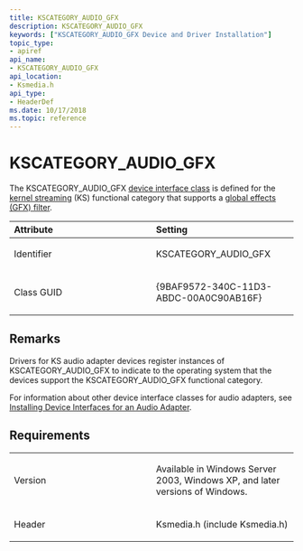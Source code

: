 ```yaml
---
title: KSCATEGORY_AUDIO_GFX
description: KSCATEGORY_AUDIO_GFX
keywords: ["KSCATEGORY_AUDIO_GFX Device and Driver Installation"]
topic_type:
- apiref
api_name:
- KSCATEGORY_AUDIO_GFX
api_location:
- Ksmedia.h
api_type:
- HeaderDef
ms.date: 10/17/2018
ms.topic: reference
---
```


# KSCATEGORY_AUDIO_GFX


The KSCATEGORY_AUDIO_GFX [device interface class](./overview-of-device-interface-classes.md) is defined for the [kernel streaming](../stream/streaming-minidrivers2.md) (KS) functional category that supports a [global effects (GFX) filter](../audio/index.md).

<table>
<colgroup>
<col width="50%" />
<col width="50%" />
</colgroup>
<thead>
<tr class="header">
<th align="left">Attribute</th>
<th align="left">Setting</th>
</tr>
</thead>
<tbody>
<tr class="odd">
<td align="left"><p>Identifier</p></td>
<td align="left"><p>KSCATEGORY_AUDIO_GFX</p></td>
</tr>
<tr class="even">
<td align="left"><p>Class GUID</p></td>
<td align="left"><p>{9BAF9572-340C-11D3-ABDC-00A0C90AB16F}</p></td>
</tr>
</tbody>
</table>

 

## Remarks

Drivers for KS audio adapter devices register instances of KSCATEGORY_AUDIO_GFX to indicate to the operating system that the devices support the KSCATEGORY_AUDIO_GFX functional category.

For information about other device interface classes for audio adapters, see [Installing Device Interfaces for an Audio Adapter](../audio/installing-device-interfaces-for-an-audio-adapter.md).

## Requirements

<table>
<colgroup>
<col width="50%" />
<col width="50%" />
</colgroup>
<tbody>
<tr class="odd">
<td align="left"><p>Version</p></td>
<td align="left"><p>Available in Windows Server 2003, Windows XP, and later versions of Windows.</p></td>
</tr>
<tr class="even">
<td align="left"><p>Header</p></td>
<td align="left">Ksmedia.h (include Ksmedia.h)</td>
</tr>
</tbody>
</table>

 

